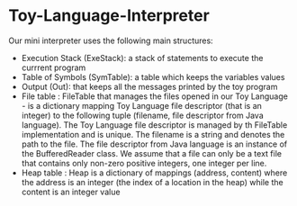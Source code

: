 # Toy-Language-Interpreter

Our mini interpreter uses the following main structures:
- Execution Stack (ExeStack): a stack of statements to execute the currrent program
- Table of Symbols (SymTable): a table which keeps the variables values
- Output (Out): that keeps all the messages printed by the toy program
- File table : FileTable that manages the files opened in our Toy Language - is 
a dictionary mapping Toy Language file descriptor (that is an integer) to the following tuple
(filename, file descriptor from Java language). The Toy Language file descriptor is managed by
th FileTable implementation and is unique. The filename is a string and denotes the path to
the file. The file descriptor from Java language is an instance of the BufferedReader class.
We assume that a file can only be a text file that contains only non-zero positive integers, one
integer per line.
- Heap table : Heap is a dictionary of mappings (address, content) where the
address is an integer (the index of a location in the heap) while the content is an integer value
